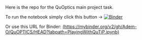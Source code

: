 Here is the repo for the QuOptics main project task.

To run the notebook simply click this button -> [![Binder](https://mybinder.org/badge_logo.svg)](https://mybinder.org/v2/gh/Adem-O/QuOPTICS/HEAD?labpath=PlayingWithQuTiP.ipynb)

Or use this URL for Binder: [(https://mybinder.org/v2/gh/Adem-O/QuOPTICS/HEAD?labpath=PlayingWithQuTiP.ipynb)](https://mybinder.org/v2/gh/Adem-O/QuOPTICS/HEAD?labpath=PlayingWithQuTiP.ipynb)


